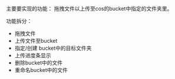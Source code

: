 
主要要实现的功能： 拖拽文件以上传至cos的bucket中指定的文件夹里。

功能拆分：
* 拖拽文件
* 上传文件至bucket
* 指定/创建 bucket中的目标文件夹
* 上传进度条显示
* 删除bucket中的文件
* 重命名bucket中的文件
